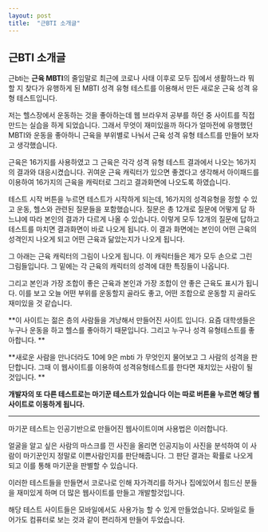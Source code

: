 ```yaml
---
layout: post
title:  "근BTI 소개글"
---
```


## 근BTI 소개글

근bti는 **근육 MBTI**의 줄임말로 최근에 코로나 사태 이후로 모두 집에서 생활하느라 뭐할 지 찾다가 유행하게 된 MBTI 성격 유형 테스트를 이용해서 만든 새로운 근육 성격 유형 테스트입니다. 

저는 헬스장에서 운동하는 것을 좋아하는데 웹 브라우저 공부를 하던 중 사이트를 직접 만드는 실습을 하게 되었습니다. 그래서 무엇이 재미있을까 하다가 얼마전에 유행했던 MBTI와 운동을 좋아하니 근육을 부위별로 나눠서 근육 성격 유형 테스트를 만들어 보자고 생각했습니다.

근육은 16가지를 사용하였고 그 근육은 각각 성격 유형 테스트 결과에서 나오는 16가지의 결과와 대응시켰습니다. 귀여운 근육 캐릭터가 있으면 좋겠다고 생각해서 아이패드를 이용하여 16가지의 근육을 캐릭터로 그리고 결과화면에 나오도록 하였습니다.

테스트 시작 버튼을 누르면 테스트가 시작하게 되는데, 16가지의 성격유형을 정할 수 있고 운동, 헬스와 관련된 질문들을 포함했습니다. 질문은 총 12개로 질문에 어떻게 답 하느냐에 따라 본인의 결과가 다르게 나올 수 있습니다. 이렇게 모두 12개의 질문에 답하고 테스트를 마치면 결과화면이 바로 나오게 됩니다. 이 결과 화면에는 본인이 어떤 근육의 성격인지 나오게 되고 어떤 근육과 닮았는지가 나오게 됩니다.

그 아래는 근육 캐릭터의 그림이 나오게 됩니다. 이 캐릭터들은 제가 모두 손으로 그린 그림들입니다. 그 밑에는 각 근육의 캐릭터의 성격에 대한 특징들이 나옵니다. 

그리고 본인과 가장 조합이 좋은 근육과 본인과 가장 조합이 안 좋은 근육도 표시가 됩니다. 이를 보고 오늘 어떤 부위를 운동할지 골라도 좋고, 어떤 조합으로 운동할 지 골라도 재미있을 것 같습니다.

**이 사이트는 젊은 층의 사람들을 겨냥해서 만들어진 사이트 입니다. 요즘 대학생들은 누구나 운동을 하고 헬스를 좋아하기 때문입니다. 그리고 누구나 성격 유형테스트를 좋아합니다. **

**새로운 사람을 만나더라도 10에 9은 mbti 가 무엇인지 물어보고 그 사람의 성격을 판단합니다. 그때 이 웹사이트를 이용하여 성격유형테스트를 한다면 재치있는 사람이 될 것입니다. **

**개발자의 또 다른 테스트로는 마기꾼 테스트가 있습니다 이는 따로 버튼을 누르면 해당 웹사이트로 이동하게 됩니다.**

---



마기꾼 테스트는 인공기반으로 만들어진 웹사이트이며 사용법은 이러합니다. 

얼굴을 알고 싶은 사람의 마스크를 낀 사진을 올리면 인공지능이 사진을 분석하여 이 사람이 마기꾼인지 정말로 이쁜사람인지를 판단해줍니다. 그 판단 결과는 확률로 나오게 되고 이를 통해 마기꾼을 판별할 수 있습니다.

이러한 테스트들을 만들면서 코로나로 인해 자가격리를 하거나 집에있어서 힘드신 분들을 재미있게 하며 더 많은 웹사이트를 만들고 개발할것입니다. 

해당 테스트 사이트들은 모바일에서도 사용가능 할 수 있게 만들었습니다. 모바일로 들어가도 컴퓨터로 보는 것과 같이 편리하게 만들어 두었습니다.
